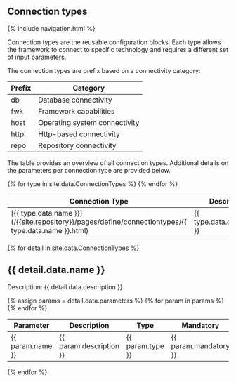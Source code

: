 ## Connection types
{% include navigation.html %}

Connection types are the reusable configuration blocks. 
Each type allows the framework to connect to specific technology and requires a different set of input parameters. 

The connection types are prefix based on a connectivity category:

|Prefix|Category|
|---|---|
|db|Database connectivity|
|fwk|Framework capabilities|
|host|Operating system connectivity|
|http|Http-based connectivity|
|repo|Repository connectivity|

The table provides an overview of all connection types. 
Additional details on the parameters per connection type are provided below.

<table>
<colgroup>
<col width="30%" />
<col width="70%" />
</colgroup>
<thead>
<tr class="header">
<th>Connection Type</th>
<th>Description</th>
</tr>
</thead>
<tbody>
{% for type in site.data.ConnectionTypes %}
<tr>
<td markdown="span">[{{ type.data.name }}](/{{site.repository}}/pages/define/connectiontypes/{{ type.data.name }}.html)</td>
<td markdown="span">{{ type.data.description }}</td>
</tr>
{% endfor %}
</tbody>
</table>

{% for detail in site.data.ConnectionTypes %}
## {{ detail.data.name }}

Description: {{ detail.data.description }}

<table>
<colgroup>
<col width="20%" />
<col width="40%" />
<col width="20%" align="center"/>
<col width="20%" align="center"/>
</colgroup>
<thead>
<tr class="header">
<th>Parameter</th>
<th>Description</th>
<th>Type</th>
<th>Mandatory</th>
</tr>
</thead>
<tbody>
{% assign params = detail.data.parameters %}
{% for param in params %}
<tr>
<td markdown="span">{{ param.name }}</td>
<td markdown="span">{{ param.description }}</td>
<td markdown="span">{{ param.type }}</td>
<td markdown="span">{{ param.mandatory }}</td>
</tr>
{% endfor %}
</tbody>
</table>

{% endfor %}
